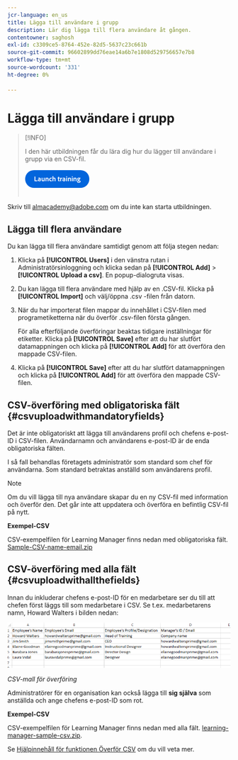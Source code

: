 ```yaml
---
jcr-language: en_us
title: Lägga till användare i grupp
description: Lär dig lägga till flera användare åt gången.
contentowner: saghosh
exl-id: c3309ce5-8764-452e-82d5-5637c23c661b
source-git-commit: 96602899dd76eae14a6b7e1808d529756657e7b8
workflow-type: tm+mt
source-wordcount: '331'
ht-degree: 0%

---
```


# Lägga till användare i grupp

>[!INFO]
>
>I den här utbildningen får du lära dig hur du lägger till användare i grupp via en CSV-fil.<br><br>[![knapp](feature-summary/assets/launch-training-button.png)](https://content.adobelearningmanageracademy.com/app/learner?accountId=98632#/course/7555555)</br></br>

Skriv till <almacademy@adobe.com> om du inte kan starta utbildningen.

## Lägga till flera användare

Du kan lägga till flera användare samtidigt genom att följa stegen nedan:

1. Klicka på **[!UICONTROL Users]** i den vänstra rutan i Administratörsinloggning och klicka sedan på **[!UICONTROL Add]** > **[!UICONTROL Upload a csv]**. En popup-dialogruta visas.

1. Du kan lägga till flera användare med hjälp av en .CSV-fil. Klicka på **[!UICONTROL Import]** och välj/öppna .csv -filen från datorn.

1. När du har importerat filen mappar du innehållet i CSV-filen med programetiketterna när du överför .csv-filen första gången.

   För alla efterföljande överföringar beaktas tidigare inställningar för etiketter. Klicka på **[!UICONTROL Save]** efter att du har slutfört datamappningen och klicka på **[!UICONTROL Add]** för att överföra den mappade CSV-filen.

1. Klicka på **[!UICONTROL Save]** efter att du har slutfört datamappningen och klicka på **[!UICONTROL Add]** för att överföra den mappade CSV-filen.

## CSV-överföring med obligatoriska fält {#csvuploadwithmandatoryfields}

Det är inte obligatoriskt att lägga till användarens profil och chefens e-post-ID i CSV-filen. Användarnamn och användarens e-post-ID är de enda obligatoriska fälten.

I så fall behandlas företagets administratör som standard som chef för användarna. Som standard betraktas anställd som användarens profil.

>[!NOTE]
>
>Om du vill lägga till nya användare skapar du en ny CSV-fil med information och överför den. Det går inte att uppdatera och överföra en befintlig CSV-fil på nytt.

**Exempel-CSV**

CSV-exempelfilen för Learning Manager finns nedan med obligatoriska fält.
[Sample-CSV-name-email.zip](assets/sample-csv-name-email.zip)

## CSV-överföring med alla fält {#csvuploadwithallthefields}

Innan du inkluderar chefens e-post-ID för en medarbetare ser du till att chefen först läggs till som medarbetare i CSV. Se t.ex. medarbetarens namn, Howard Walters i bilden nedan:

![](assets/csv-example.png)

*CSV-mall för överföring*

Administratörer för en organisation kan också lägga till **sig själva** som anställda och ange chefens e-post-ID som rot.

**Exempel-CSV**

CSV-exempelfilen för Learning Manager finns nedan med alla fält.
[learning-manager-sample-csv.zip](assets/learning-manager-sample-csv.zip).

Se [Hjälpinnehåll för funktionen Överför CSV](/help/migrated/administrators/feature-summary/add-users-user-groups.md) om du vill veta mer.
